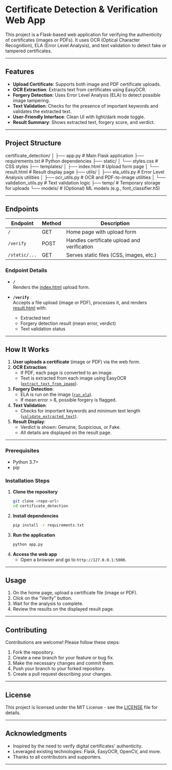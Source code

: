 # Certificate Detection & Verification Web App

This project is a Flask-based web application for verifying the authenticity of certificates (images or PDFs). It uses OCR (Optical Character Recognition), ELA (Error Level Analysis), and text validation to detect fake or tampered certificates.

---

## Features

- **Upload Certificate**: Supports both image and PDF certificate uploads.
- **OCR Extraction**: Extracts text from certificates using EasyOCR.
- **Forgery Detection**: Uses Error Level Analysis (ELA) to detect possible image tampering.
- **Text Validation**: Checks for the presence of important keywords and validates the extracted text.
- **User-Friendly Interface**: Clean UI with light/dark mode toggle.
- **Result Summary**: Shows extracted text, forgery score, and verdict.

---

## Project Structure
certificate_detection/ │ ├── app.py # Main Flask application ├── requirements.txt # Python dependencies ├── static/ │ └── styles.css # CSS styles ├── templates/ │ ├── index.html # Upload form page │ └── result.html # Result display page ├── utils/ │ ├── ela_utils.py # Error Level Analysis utilities │ ├── ocr_utils.py # OCR and PDF-to-image utilities │ └── validation_utils.py # Text validation logic ├── temp/ # Temporary storage for uploads └── models/ # (Optional) ML models (e.g., font_classifier.h5)

---

## Endpoints

| Endpoint      | Method | Description                                  |
|---------------|--------|----------------------------------------------|
| `/`           | GET    | Home page with upload form                   |
| `/verify`     | POST   | Handles certificate upload and verification  |
| `/static/...` | GET    | Serves static files (CSS, images, etc.)      |

### Endpoint Details

- **`/`**  
  Renders the [index.html](certificate_detection/templates/index.html) upload form.

- **`/verify`**  
  Accepts a file upload (image or PDF), processes it, and renders [result.html](certificate_detection/templates/result.html) with:
  - Extracted text
  - Forgery detection result (mean error, verdict)
  - Text validation status

---

## How It Works

1. **User uploads a certificate** (image or PDF) via the web form.
2. **OCR Extraction**:  
   - If PDF, each page is converted to an image.
   - Text is extracted from each image using EasyOCR ([`extract_text_from_image`](certificate_detection/utils/ocr_utils.py)).
3. **Forgery Detection**:  
   - ELA is run on the image ([`run_ela`](certificate_detection/utils/ela_utils.py)).
   - If mean error > 8, possible forgery is flagged.
4. **Text Validation**:  
   - Checks for important keywords and minimum text length ([`validate_extracted_text`](certificate_detection/utils/validation_utils.py)).
5. **Result Display**:  
   - Verdict is shown: Genuine, Suspicious, or Fake.
   - All details are displayed on the result page.

---

### Prerequisites

- Python 3.7+
- pip

### Installation Steps

1. **Clone the repository**
   ```sh
   git clone <repo-url>
   cd certificate_detection
   ```
2. **Install dependencies**
   ```sh
   pip install -r requirements.txt
   ```
3. **Run the application**
   ```sh
   python app.py
   ```
4. **Access the web app**
   - Open a browser and go to `http://127.0.0.1:5000`.

---

## Usage

1. On the home page, upload a certificate file (image or PDF).
2. Click on the "Verify" button.
3. Wait for the analysis to complete.
4. Review the results on the displayed result page.

---

## Contributing

Contributions are welcome! Please follow these steps:

1. Fork the repository.
2. Create a new branch for your feature or bug fix.
3. Make the necessary changes and commit them.
4. Push your branch to your forked repository.
5. Create a pull request describing your changes.

---

## License

This project is licensed under the MIT License - see the [LICENSE](LICENSE) file for details.

---

## Acknowledgments

- Inspired by the need to verify digital certificates' authenticity.
- Leveraged existing technologies: Flask, EasyOCR, OpenCV, and more.
- Thanks to all contributors and supporters.

---
